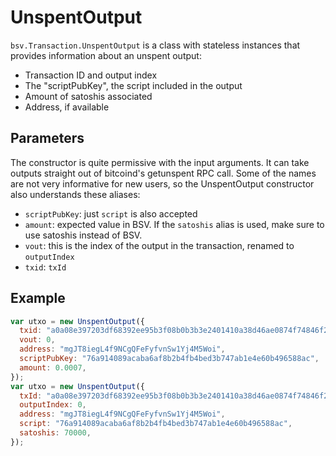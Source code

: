# UnspentOutput

`bsv.Transaction.UnspentOutput` is a class with stateless instances that provides information about an unspent output:

- Transaction ID and output index
- The "scriptPubKey", the script included in the output
- Amount of satoshis associated
- Address, if available

## Parameters

The constructor is quite permissive with the input arguments. It can take outputs straight out of bitcoind's getunspent RPC call. Some of the names are not very informative for new users, so the UnspentOutput constructor also understands these aliases:

- `scriptPubKey`: just `script` is also accepted
- `amount`: expected value in BSV. If the `satoshis` alias is used, make sure to use satoshis instead of BSV.
- `vout`: this is the index of the output in the transaction, renamed to `outputIndex`
- `txid`: `txId`

## Example

```javascript
var utxo = new UnspentOutput({
  txid: "a0a08e397203df68392ee95b3f08b0b3b3e2401410a38d46ae0874f74846f2e9",
  vout: 0,
  address: "mgJT8iegL4f9NCgQFeFyfvnSw1Yj4M5Woi",
  scriptPubKey: "76a914089acaba6af8b2b4fb4bed3b747ab1e4e60b496588ac",
  amount: 0.0007,
});
var utxo = new UnspentOutput({
  txId: "a0a08e397203df68392ee95b3f08b0b3b3e2401410a38d46ae0874f74846f2e9",
  outputIndex: 0,
  address: "mgJT8iegL4f9NCgQFeFyfvnSw1Yj4M5Woi",
  script: "76a914089acaba6af8b2b4fb4bed3b747ab1e4e60b496588ac",
  satoshis: 70000,
});
```
